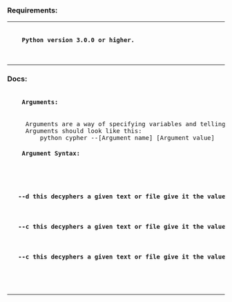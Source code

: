 <h3>Requirements:</h3>
<hr><pre>
<h4>    Python version 3.0.0 or higher.</h4>
</pre>
<hr>
<h3>Docs: </h3>
<pre>
<h4>    Arguments:</h4><br>     Arguments are a way of specifying variables and telling the computer what to do. They must be directly run in the terminal and not specified after running program<br>     Arguments should look like this:<br>         python cypher --[Argument name] [Argument value]
<h4>    Argument Syntax:</h4><br>   <pre><h4>   --d this decyphers a given text or file give it the value of true. requirements: cannot be used with --c</h4>    <h4>   --c this decyphers a given text or file give it the value of true. requirements: cannot be used with --d</h4>     <h4>   --c this decyphers a given text or file give it the value of true. requirements: cannot be used with --d</h4>    
</pre>
<hr>
